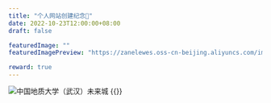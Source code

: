 ```yaml
---
title: "个人网站创建纪念👋"
date: 2022-10-23T12:00:00+08:00
draft: false

featuredImage: ""
featuredImagePreview: "https://zanelewes.oss-cn-beijing.aliyuncs.com/img/202211021240319.jpg"

reward: true
---
```


![中国地质大学（武汉）未来城](https://zanelewes.oss-cn-beijing.aliyuncs.com/img/202211021240319.jpg)
{{<AntiHero >}}